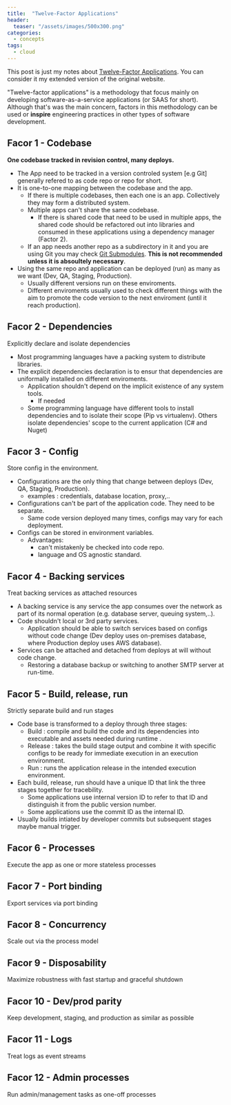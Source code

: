 ```yaml
---
title:  "Twelve-Factor Applications"
header:
  teaser: "/assets/images/500x300.png"
categories: 
  - concepts
tags:
  - cloud
---
```


This post is just my notes about [Twelve-Factor Applications](https://www.12factor.net/). You can consider it my extended version of the original website.

"Twelve-factor applications" is a methodology that focus mainly on developing software-as-a-service applications (or SAAS for short).  Although that's was the main concern, factors in this methodology can be used or **inspire** engineering practices in other types of software development.

## Facor 1 - Codebase
**One codebase tracked in revision control, many deploys.**
- The App need to be tracked in a version controled system [e.g Git] generally refered to as code repo or repo for short.
- It is one-to-one mapping between the codebase and the app.
  - If there is multiple codebases, then each one is an app. Collectively they may form a distributed system.
  - Multiple apps can't share the same codebase.
    - If there is shared code that need to be used in multiple apps, the shared code should be refactored out into libraries and consumed in these applications using a dependency manager (Factor 2).
  - If an app needs another repo as a subdirectory in it and you are using Git you may check [Git Submodules](https://git-scm.com/book/en/v2/Git-Tools-Submodules). **This is not recommended unless it is absoultely necessary**.
- Using the same repo and application can be deployed (run) as many as we want (Dev, QA, Staging, Production). 
  - Usually different versions run on these enviroments.
  - Different enviroments usually used to check different things with the aim to promote the code version to the next enviroment (until it reach production).

## Facor 2 - Dependencies
Explicitly declare and isolate dependencies
- Most programming languages have a packing system to distribute libraries.
- The explicit dependencies declaration is to ensur that dependencies are uniformally installed on different enviroments.
  - Application shouldn't depend on the implicit existence of any system tools.
    - If needed
  - Some programming language have different tools to install dependencies and to isolate their scope (Pip vs virtualenv). Others isolate dependencies' scope to the current application (C# and Nuget)

## Facor 3 - Config
Store config in the environment.
- Configurations are the only thing that change between deploys (Dev, QA, Staging, Production).
  - examples : credentials, database location, proxy,..
- Configurations can't be part of the application code. They need to be separate.
  - Same code version deployed many times, configs may vary for each deployment.
- Configs can be stored in environment variables.
  - Advantages: 
    - can't mistakenly be checked into code repo.
    - language and OS agnostic standard.

## Facor 4 - Backing services
Treat backing services as attached resources
- A backing service is any service the app consumes over the network as part of its normal operation (e.g. database server, queuing system,..).
- Code shouldn't local or 3rd party services.
  - Application should be able to switch services based on configs without code change (Dev deploy uses on-premises database, where Production deploy uses AWS database).
- Services can be attached and detached from deploys at will without code change.
  - Restoring a database backup or switching to another SMTP server at run-time.

## Facor 5 - Build, release, run
Strictly separate build and run stages
- Code base is transformed to a deploy through three stages:
  - Build : compile and build the code and its dependencies into executable and assets needed during runtime .
  - Release : takes the build stage output and combine it with specific configs to be ready for immediate execution in an execution environment.
  - Run : runs the application release in the intended execution environment.
- Each build, release, run should have a unique ID that link the three stages together for tracebility.
  - Some applications use internal version ID to refer to that ID and distinguish it from the public version number.
  - Some applications use the commit ID as the internal ID.
- Usually builds intiated by developer commits but subsequent stages maybe manual trigger.

## Facor 6 - Processes
Execute the app as one or more stateless processes

## Facor 7 - Port binding
Export services via port binding

## Facor 8 - Concurrency
Scale out via the process model

## Facor 9 - Disposability
Maximize robustness with fast startup and graceful shutdown

## Facor 10 - Dev/prod parity
Keep development, staging, and production as similar as possible

## Facor 11 - Logs
Treat logs as event streams

## Facor 12 - Admin processes
Run admin/management tasks as one-off processes

